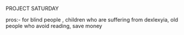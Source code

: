 PROJECT SATURDAY

pros:- for blind people , children who are suffering from dexlexyia, old people who avoid reading, save money

